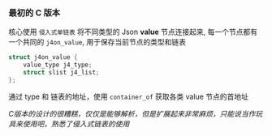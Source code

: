 
### 最初的 C 版本

核心使用 `侵入式单链表` 将不同类型的 Json **value** 节点连接起来, 每一个节点都有一个共同的 `j4on_value`, 用于保存当前节点的类型和链表

``` c
struct j4on_value {
    value_type j4_type;
    struct slist j4_list;
};
```
通过 type 和 链表的地址，使用 `container_of` 获取各类 value 节点的首地址

*C版本的设计的很糟糕，仅仅是能够解析，但是扩展起来非常麻烦，只能说当作玩具来使用吧，熟悉了侵入式链表的使用*